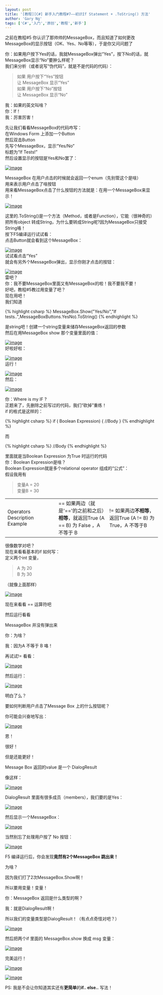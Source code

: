 ```yaml
---
layout: post
title: '[教程][C#] 新手入门教程#7——初识If Statement + .ToString() 方法'
author: 'Gary Ng'
tags: ['C#','入门','原创','教程','新手']
---
```


之前在教程\#5
你认识了那帅帅的MessageBox，而且知道了如何更改MessageBox的显示按钮（OK、Yes、No等等），于是你又问问题了  

你：如果用户按下Yes的话，我就MessageBox弹出“Yes”，按下No的话，就MessageBox显示“No”要肿么样呢？  
 我们来分析（或者说写“伪代码”，就是不是代码的代码）：  

> 如果 用户按下“Yes”按钮  
>  让 MessageBox 显示“Yes”  
>  如果 用户按下“No”按钮  
>  让 MessageBox 显示“No”

我：如果的英文叫啥？  
 你：If！  
 我：厉害厉害！  
 <!-- More -->  
 先让我们看看MessageBox的代码咋写：  
 在Windows Form 上添加一个Button  
 然后双击Button  
 先写个MessageBox，显示“Yes/No”  
 标题为“If Tests!”  
 然后设置显示的按钮是Yes和No罢了：  

[![image](http://lh4.ggpht.com/-2WCdeKdQMM4/Uk2ELK_et1I/AAAAAAAAEik/qcYA7WoU5Qs/image_thumb.png?imgmax=800 "image")](http://lh4.ggpht.com/-7G-PR1SNPuo/Uk2EKk58MxI/AAAAAAAAEic/037s_0hx2mg/s1600-h/image%25255B2%25255D.png)  
  
 MessageBox 在用户点击的时候就会返回一个enum（先别管这个是啥）  
 用来表示用户点击了啥按钮  
 用来看MessageBox点击了什么按钮的方法就是：在用一个MessageBox来显示！  

[![image](http://lh4.ggpht.com/-8oi4BHcPbOU/Uk2EMy3b9uI/AAAAAAAAEi0/s1WXrMfn50Q/image_thumb%25255B1%25255D.png?imgmax=800 "image")](http://lh4.ggpht.com/-Iz_pP1omXKk/Uk2EMDYKNgI/AAAAAAAAEis/wZt4vU1LVbg/s1600-h/image%25255B5%25255D.png)  

这里的.ToString()是一个方法（Method，或者是Function），它能（很神奇的）把所有object
转成String，为什么要转成String呢?因为MessageBox只接受String咯！  
 按下F5编译运行试试看：  
 点击Button就会看到这个MessageBox：  

[![image](http://lh3.ggpht.com/-yMDUs2Jcrnc/Uk2EOPIxwHI/AAAAAAAAEjE/2RsYO_zbPnw/image_thumb%25255B2%25255D.png?imgmax=800 "image")](http://lh6.ggpht.com/-9pMNVFR-Zm4/Uk2ENQx7AGI/AAAAAAAAEi8/gtzZSjOXQqk/s1600-h/image%25255B8%25255D.png)  
 试试看点击“Yes”  
 就会有另外个MessageBox弹出，显示你刚才点击的按钮：  

[![image](http://lh4.ggpht.com/-MNuX4PPELhc/Uk2EPbgt9kI/AAAAAAAAEjU/vsifOMN_hxA/image_thumb%25255B4%25255D.png?imgmax=800 "image")](http://lh3.ggpht.com/-lF9s-WHNjmQ/Uk2EOj0vArI/AAAAAAAAEjM/O9bfEqV_8cc/s1600-h/image%25255B14%25255D.png)  
 雷吧？  
 你：我不要MessageBox里面又有MessageBox的啦！我不要我不要！  
 好吧，教程\#5教过用变量了吧？  
 现在用吧！  
 我们知道  

 {% highlight csharp %}
MessageBox.Show("Yes/No","If tests..",MessageBoxButtons.YesNo).ToString() 
{% endhighlight %}

  
 
  
 是string吧！创建一个string变量来储存MessageBox返回的参数  
 然后在用MessageBox show 那个变量里面的值：  

[![image](http://lh3.ggpht.com/-5yK3CpasFEU/Uk2EQfloLlI/AAAAAAAAEjk/DUytjKT0XMo/image_thumb%25255B6%25255D.png?imgmax=800 "image")](http://lh6.ggpht.com/-Iyx40U6dWrg/Uk2EP5fJ4wI/AAAAAAAAEjc/-Kg7T0dkjc8/s1600-h/image%25255B20%25255D.png)  
 好啦好啦：  

[![image](http://lh3.ggpht.com/-eEWSssRhsWY/Uk2ER-DiKBI/AAAAAAAAEj0/DrcO5Fib6yo/image_thumb%25255B7%25255D.png?imgmax=800 "image")](http://lh3.ggpht.com/-i-B5zCwg2xw/Uk2ERT7wQCI/AAAAAAAAEjs/wi7FB0uyf9U/s1600-h/image%25255B23%25255D.png)  
 运行！  

[![image](http://lh6.ggpht.com/-rzn1hQSr2sg/Uk2ETTLvW_I/AAAAAAAAEkE/bP3Q4djS92U/image_thumb%25255B8%25255D.png?imgmax=800 "image")](http://lh4.ggpht.com/-73AcMDdLIh0/Uk2ESivERiI/AAAAAAAAEj8/i0YpaHwFTUY/s1600-h/image%25255B26%25255D.png)  
 然后：  

[![image](http://lh3.ggpht.com/-08f8yji7QSo/Uk2EUn_PW9I/AAAAAAAAEkU/hR2IWdMjuew/image_thumb%25255B9%25255D.png?imgmax=800 "image")](http://lh5.ggpht.com/-1YbY--XyrDk/Uk2ET6qQmdI/AAAAAAAAEkM/cnVWWjhBoeY/s1600-h/image%25255B29%25255D.png)  
  
 你：Where is my IF ?  
 正题来了，先删除之前写过的代码，我们“砍掉”重练！  
 if 的格式是这样的：  

{% highlight csharp %}
if ( Boolean Expression)
{
    //Body
}
{% endhighlight %}

而  

{% highlight csharp %}
//Body
{% endhighlight %}

里面就是当Boolean Expression 为True 时运行的代码  
 你：Boolean Expression是啥？  
 Boolean Expression就是多个relational operator 组成的“公式”：  
 假设我用有  

> 变量A = 20  
>  变量B = 30

  

<table>
<colgroup>
<col width="33%" />
<col width="33%" />
<col width="33%" />
</colgroup>
<tbody>
<tr class="odd">
<td align="left">Operators
Description
Example</td>
<td align="left">==
如果两边（就是'=='的之前和之后）<strong>相等</strong>，就返回True
(A == B) 为 False ，A 不等于 B</td>
<td align="left">!=
如果两边<strong>不相等</strong>，返回True
(A != B) 为 True，A 不等于B</td>
</tr>
</tbody>
</table>

  
 很像数学对吧？  
 现在来看看基本的if 如何写：  
 定义两个int 变量，  

> A 为 20  
>  B 为 30

（就像上面那样）  

[![image](http://lh4.ggpht.com/-yCnHDK1MDsM/Uk2EVvGgdgI/AAAAAAAAEkg/cWXbmzJsI7o/image_thumb%25255B10%25255D.png?imgmax=800 "image")](http://lh3.ggpht.com/-nt1BNVu2moI/Uk2EVLFRZSI/AAAAAAAAEkc/x4gAKdkFoGs/s1600-h/image%25255B32%25255D.png)  

现在来看看 == 运算符吧

 

然后运行看看

MessageBox 并没有弹出来

你：为啥？

我：因为A 不等于 B 咯！

  
 再试试!= 看看：  
  

[![image](http://lh6.ggpht.com/-LTh3-sJLTWI/Uk2EX45BC6I/AAAAAAAAElE/AAYQIqcktbA/image_thumb%25255B13%25255D.png?imgmax=800 "image")](http://lh5.ggpht.com/-x3VKy88Gkx4/Uk2EXWayTHI/AAAAAAAAEk8/acvI2heg9sg/s1600-h/image%25255B41%25255D.png)  
  
 然后运行：  
  

[![image](http://lh4.ggpht.com/-CaGi6f5MbN8/Uk2EZFsS2PI/AAAAAAAAElU/igRpfvoWFls/image_thumb%25255B14%25255D.png?imgmax=800 "image")](http://lh4.ggpht.com/-CFejWGCyHHg/Uk2EYYGBnxI/AAAAAAAAElM/69rAkcZqZqM/s1600-h/image%25255B44%25255D.png)  
  
 明白了么？  
  
  
  
 要如何判断用户点击了Message Box 上的什么按钮呢？  
  
 你可能会兴奋地写出：  
  

[![image](http://lh6.ggpht.com/-FbgKcZr2zLE/Uk2EaKMcU9I/AAAAAAAAElk/I9QFI2Z4zuM/image_thumb%25255B21%25255D.png?imgmax=800 "image")](http://lh3.ggpht.com/-hALF1IWSIe8/Uk2EZpLX61I/AAAAAAAAElc/zn_t_a5dqvU/s1600-h/image%25255B65%25255D.png)  
  
 恩！  
  
 很好！  
  
 但是还能更好！  
  
 Message Box 返回的value 是一个 DialogResult  
  
 像这样：  
  

[![image](http://lh4.ggpht.com/-Azqnl6bnUyk/Uk2EbW6VrAI/AAAAAAAAEl0/SKpEg8S1-Fk/image_thumb%25255B24%25255D.png?imgmax=800 "image")](http://lh3.ggpht.com/-gfuy7BcbMP4/Uk2Ea2KusAI/AAAAAAAAEls/LVMFV6tz9lc/s1600-h/image%25255B74%25255D.png)  
  
 DialogResult 里面有很多成员（members），我们要的是Yes：  
  

[![image](http://lh6.ggpht.com/-CNP2ObA_EWk/Uk2EcVlL3YI/AAAAAAAAEmE/yEDcn_3A4EE/image_thumb%25255B25%25255D.png?imgmax=800 "image")](http://lh3.ggpht.com/-XNkk3JhfUBU/Uk2Eb0TaN_I/AAAAAAAAEl8/16EC1nzMCUo/s1600-h/image%25255B77%25255D.png)  
  
 然后显示一个MessageBox：  
  

[![image](http://lh4.ggpht.com/-KBij2oA9O0c/Uk2EdhpAOgI/AAAAAAAAEmU/azuyb-Y5xpM/image_thumb%25255B26%25255D.png?imgmax=800 "image")](http://lh5.ggpht.com/-J6NWphMDf38/Uk2EdPTzCfI/AAAAAAAAEmM/ggqYluanYQ4/s1600-h/image%25255B80%25255D.png)  
  
 当然别忘了处理用户按了 No 按钮：  
  

[![image](http://lh5.ggpht.com/-Btf6uScWH68/Uk2Ee2HUhOI/AAAAAAAAEmk/_tkYo_pU2PE/image_thumb%25255B27%25255D.png?imgmax=800 "image")](http://lh6.ggpht.com/-fR1Znbc-wKI/Uk2EeQ2rzqI/AAAAAAAAEmc/fkdybP-oDAk/s1600-h/image%25255B83%25255D.png)  
  
 F5 编译运行后，你会发现**竟然有2个MessageBox 跳出来！**  
  
 为啥？  
  
 因为我们打了2次MessageBox.Show啊！  
  
 所以要用变量！变量！  
  
 你：MessageBox 返回是什么类型的啊？  
  
 我：就是DialogResult啊！  
  
 所以我们的变量类型是DialogResult！（有点点奇怪对吧？）  
  
  
  

[![image](http://lh4.ggpht.com/-f9Rjwi6aTio/Uk2EgBFGd2I/AAAAAAAAEm0/BQrOPhZ4jWw/image_thumb%25255B28%25255D.png?imgmax=800 "image")](http://lh5.ggpht.com/-9z43Kl9jeBM/Uk2EfirlpjI/AAAAAAAAEms/mrxPXkPSh8w/s1600-h/image%25255B86%25255D.png)  
  
 然后把两个if 里面的 MessageBox.show 换成 msg 变量：  
  

[![image](http://lh5.ggpht.com/-bMmu8YuusFw/Uk2EhttlJII/AAAAAAAAEnE/qqzax6agd14/image_thumb%25255B29%25255D.png?imgmax=800 "image")](http://lh3.ggpht.com/-sg1jF_GTDUY/Uk2Eg0_aWuI/AAAAAAAAEm8/n6V8J-bGL1E/s1600-h/image%25255B89%25255D.png)  
  
  
  
 完美运行！  
  

[![image](http://lh3.ggpht.com/-Asul9Vqr3cA/Uk2Ei2MOOxI/AAAAAAAAEnU/7ldl3YzG83I/image_thumb%25255B30%25255D.png?imgmax=800 "image")](http://lh5.ggpht.com/-pSR7YuxucGQ/Uk2EiFtXjBI/AAAAAAAAEnM/CZY_XBll2ng/s1600-h/image%25255B92%25255D.png)  
  

[![image](http://lh6.ggpht.com/-hVxGD1Hiu00/Uk2Ej3NhfbI/AAAAAAAAEnk/ah64t434BpA/image_thumb%25255B31%25255D.png?imgmax=800 "image")](http://lh5.ggpht.com/-C54tPL-2aUk/Uk2EjfSeIWI/AAAAAAAAEnc/uNKeMTceTl4/s1600-h/image%25255B95%25255D.png)  
  
  
  
 PS: 我是不会让你知道其实还有**更简单**的**if.. else..** 写法！  
  
  
  
  
  

